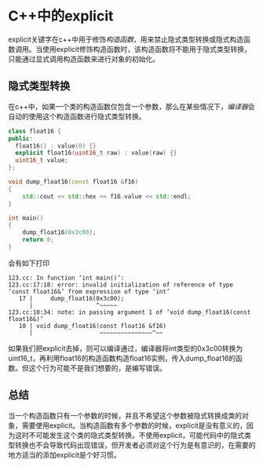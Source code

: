 # C++中的explicit

explicit关键字在c++中用于修饰*构造函数*，用来禁止隐式类型转换或隐式构造函数调用。当使用explicit修饰构造函数时，该构造函数将不能用于隐式类型转换，只能通过显式调用构造函数来进行对象的初始化。

## 隐式类型转换

在c++中，如果一个类的构造函数仅包含一个参数，那么在某些情况下，*编译器*会自动的使用这个构造函数进行隐式类型转换。

```c++
class float16 {
public:
  float16() : value(0) {}
  explicit float16(uint16_t raw) : value(raw) {}
  uint16_t value;
};

void dump_float16(const float16 &f16)
{
    std::cout << std::hex << f16.value << std::endl;
}

int main()
{
    dump_float16(0x3c00);
    return 0;
}

```

会有如下打印

```
123.cc: In function ‘int main()’:
123.cc:17:18: error: invalid initialization of reference of type ‘const float16&’ from expression of type ‘int’
   17 |     dump_float16(0x3c00);
      |                  ^~~~~~
123.cc:10:34: note: in passing argument 1 of ‘void dump_float16(const float16&)’
   10 | void dump_float16(const float16 &f16)
      |                   ~~~~~~~~~~~~~~~^~~
```

如果我们把explicit去掉，则可以编译通过，编译器将int类型的0x3c00转换为uint16_t，再利用float16的构造函数构造float16实例，传入dump_float16的函数。但这个行为可能不是我们想要的，是编写错误。

## 总结

当一个构造函数只有一个参数的时候，并且不希望这个参数被隐式转换成类的对象，需要使用explicit。当构造函数有多个参数的时候，explicit是没有意义的，因为这时不可能发生这个类的隐式类型转换。不使用explicit，可能代码中的隐式类型转换也不会导致代码出现错误，但开发者必须对这个行为是有意识的，在需要的地方适当的添加explicit是个好习惯。
